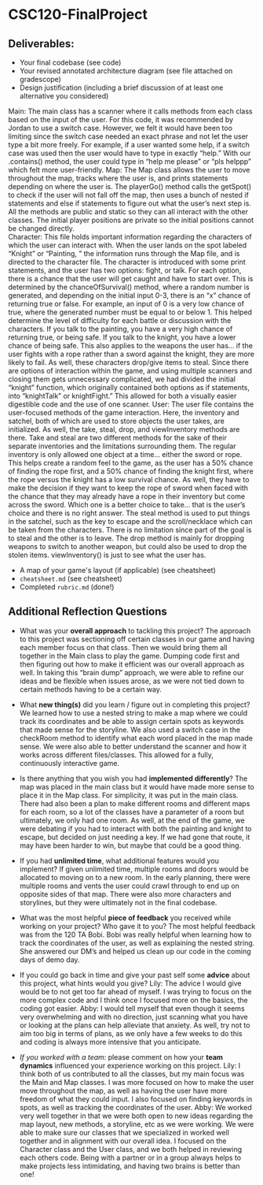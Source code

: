 # CSC120-FinalProject

## Deliverables:
 - Your final codebase (see code)
 - Your revised annotated architecture diagram (see file attached on gradescope)
 - Design justification (including a brief discussion of at least one alternative you considered)

Main:
    The main class has a scanner where it calls methods from each class based on the input of the user. For this code, it was recommended by Jordan to use a switch case. However, we felt it would have been too limiting since the switch case needed an exact phrase and not let the user type a bit more freely. For example, if a user wanted some help, if a switch case was used then the user would have to type in exactly “help.” With our .contains() method, the user could type in “help me please” or “pls helppp” which felt more user-friendly. 
Map:
        The Map class allows the user to move throughout the map, tracks where the user is, and prints statements depending on where the user is. The playerGo() method calls the getSpot() to check if the user will not fall off the map, then uses a bunch of nested if statements and else if statements to figure out what the user’s next step is. All the methods are public and static so they can all interact with the other classes. The initial player positions are private so the initial positions cannot be changed directly.  
Character:
    This file holds important information regarding the characters of which the user can interact with. When the user lands on the spot labeled “Knight” or “Painting, ” the information runs through the Map file, and is directed to the character file. The character is introduced with some print statements, and the user has two options: fight, or talk. For each option, there is a chance that the user will get caught and have to start over. This is determined by the chanceOfSurvival() method, where a random number is generated, and depending on the initial input 0-3, there is an “x” chance of returning true or false. For example, an input of 0 is a very low chance of true, where the generated number must be equal to or below 1. This helped determine the level of difficulty for each battle or discussion with the characters. If you talk to the painting, you have a very high chance of returning true, or being safe. If you talk to the knight, you have a lower chance of being safe. This also applies to the weapons the user has… if the user fights with a rope rather than a sword against the knight, they are more likely to fail. As well, these characters drop/give items to steal. Since there are options of interaction within the game, and using multiple scanners and closing them gets unnecessary complicated, we had divided the initial “knight” function, which originally contained both options as if statements, into “knightTalk” or knightFight.” This allowed for both a visually easier digestible code and the use of one scanner.
User: 
    The user file contains the user-focused methods of the game interaction. Here, the inventory and satchel, both of which are used to store objects the user takes, are initialized. As well, the take, steal, drop, and viewInventory methods are there. Take and steal are two different methods for the sake of their separate inventories and the limitations surrounding them. The regular inventory is only allowed one object at a time… either the sword or rope. This helps create a random feel to the game, as the user has a 50% chance of finding the rope first, and a 50% chance of finding the knight first, where the rope versus the knight has a low survival chance. As well, they have to make the decision if they want to keep the rope of sword when faced with the chance that they may already have a rope in their inventory but come across the sword. Which one is a better choice to take… that is the user’s choice and there is no right answer. The steal method is used to put things in the satchel, such as the key to escape and the scroll/necklace which can be taken from the characters. There is no limitation since part of the goal is to steal and the other is to leave. The drop method is mainly for dropping weapons to switch to another weapon, but could also be used to drop the stolen items. viewInventory() is just to see what the user has.
 - A map of your game's layout (if applicable)
    (see cheatsheet)
 - `cheatsheet.md`
    (see cheatsheet)
 - Completed `rubric.md`
    (done!)
  
## Additional Reflection Questions
 - What was your **overall approach** to tackling this project?
    The approach to this project was sectioning off certain classes in our game and having each member focus on that class. Then we would bring them all together in the Main class to play the game. Dumping code first and then figuring out how to make it efficient was our overall approach as well. In taking this “brain dump” approach, we were able to refine our ideas and be flexible when issues arose, as we were not tied down to certain methods having to be a certain way.

 - What **new thing(s)** did you learn / figure out in completing this project?
    We learned how to use a nested string to make a map where we could track its coordinates and be able to assign certain spots as keywords that made sense for the storyline. We also used a switch case in the checkRoom method to identify what each word placed in the map made sense. We were also able to better understand the scanner and how it works across different files/classes. This allowed for a fully, continuously interactive game.

 - Is there anything that you wish you had **implemented differently**?
    The map was placed in the main class but it would have made more sense to place it in the Map class. For simplicity, it was put in the main class. There had also been a plan to make different rooms and different maps for each room, so a lot of the classes have a parameter of a room but ultimately, we only had one room. As well, at the end of the game, we were debating if you had to interact with both the painting and knight to escape, but decided on just needing a key. If we had gone that route, it may have been harder to win, but maybe that could be a good thing. 

 - If you had **unlimited time**, what additional features would you implement?
    If given unlimited time, multiple rooms and doors would be allocated to moving on to a new room. In the early planning, there were multiple rooms and vents the user could crawl through to end up on opposite sides of that map. There were also more characters and storylines, but they were ultimately not in the final codebase.

 - What was the most helpful **piece of feedback** you received while working on your project? Who gave it to you?
    The most helpful feedback was from the 120 TA Bobi. Bobi was really helpful when learning how to track the coordinates of the user, as well as explaining the nested string. She answered our DM’s and helped us clean up our code in the coming days of demo day.

 - If you could go back in time and give your past self some **advice** about this project, what hints would you give?
    Lily: 
        The advice I would give would be to not get too far ahead of myself. I was trying to focus on the more complex code and I think once I focused more on the basics, the coding got easier.
	Abby: 
        I would tell myself that even though it seems very overwhelming and with no direction, just scanning what you have or looking at the plans can help alleviate that anxiety. As well, try not to aim too big in terms of plans, as we only have a few weeks to do this and coding is always more intensive that you anticipate.

 - _If you worked with a team:_ please comment on how your **team dynamics** influenced your experience working on this project.
    Lily: 
        I think both of us contributed to all the classes, but my main focus was the Main and Map classes. I was more focused on how to make the user move throughout the map, as well as having the user have more freedom of what they could input. I also focused on finding keywords in spots, as well as tracking the coordinates of the user.
	Abby: 
        We worked very well together in that we were both open to new ideas regarding the map layout, new methods, a storyline, etc as we were working. We were able to make sure our classes that we specialized in worked well together and in alignment with our overall idea. I focused on the Character class and the User class, and we both helped in reviewing each others code. Being with a partner or in a group always helps to make projects less intimidating, and having two brains is better than one!


